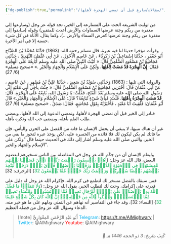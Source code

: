 ```yaml
---
{"dg-publish":true,"permalink":"/مقالات/سارع قبل أن تمضي الهجرة لأهلها/","noteIcon":"📑","created":"2025-05-08T06:44:32.339+03:00","updated":"2025-07-13T00:06:56.747+03:00"}
---
```






من ثوابت الشريعة الحث على المسارعة إلى الخير، تجد قوله عز وجل (وسارعوا إلى مغفرة من ربكم وجنة عرضها السماوات والأرض أعدت للمتقين) وقوله (سابقوا إلى مغفرة من ربكم وجنة عرضها كعرض السماء والأرض...)، وكما يقال، الأناة في كل شيء حسنة إلا في أمر الآخرة.  

وقرأت مؤخرا حديثا لنا فيه عبرة، قال مسلم رحمه الله:
(1863) حَدَّثَنَا مُحَمَّدُ بْنُ الصَّبَّاحِ أَبُو جَعْفَرٍ ، حَدَّثَنَا إِسْمَاعِيلُ بْنُ زَكَرِيَّاءَ ، عَنْ عَاصِمٍ الْأَحْوَلِ ، عَنْ أَبِي عُثْمَانَ النَّهْدِيِّ ، حَدَّثَنِي مُجَاشِعُ بْنُ مَسْعُودٍ السُّلَمِيُّ قَالَ: « أَتَيْتُ النَّبِيَّ صلى الله عليه وسلم أُبَايِعُهُ عَلَى الْهِجْرَةِ فَقَالَ: **إِنَّ الْهِجْرَةَ قَدْ مَضَتْ لِأَهْلِهَا**، وَلَكِنْ عَلَى الْإِسْلَامِ وَالْجِهَادِ وَالْخَيْرِ .»
«صحيح مسلم» (6/ 27)


والرواية التي تليها : (1863) وَحَدَّثَنِي سُوَيْدُ بْنُ سَعِيدٍ ، حَدَّثَنَا عَلِيُّ بْنُ مُسْهِرٍ 
، عَنْ عَاصِمٍ ، عَنْ أَبِي عُثْمَانَ قَالَ: أَخْبَرَنِي مُجَاشِعُ بْنُ مَسْعُودٍ السُّلَمِيُّ قَالَ: « جِئْتُ بِأَخِي أَبِي مَعْبَدٍ إِلَى رَسُولِ اللهِ صلى الله عليه وسلم بَعْدَ الْفَتْحِ، فَقُلْتُ: يَا رَسُولَ اللهِ، بَايِعْهُ عَلَى الْهِجْرَةِ. قَالَ: **قَدْ مَضَتِ الْهِجْرَةُ بِأَهْلِهَا**. قُلْتُ: فَبِأَيِّ شَيْءٍ تُبَايِعُهُ؟ قَالَ: عَلَى الْإِسْلَامِ وَالْجِهَادِ وَالْخَيْرِ.» قَالَ أَبُو عُثْمَانَ: فَلَقِيتُ أَبَا مَعْبَدٍ ، فَأَخْبَرْتُهُ بِقَوْلِ مُجَاشِعٍ، فَقَالَ: صَدَقَ .
«صحيح مسلم» (6/ 27)

فبادر إلى الخير قبل أن تمضي الهجرة لأهلها، وتمضي الدعوة إلى الله لأهلها، ويمضي طلب العلم بأهله، ويمضي حب الله وذكره بأهله. 

غير أن هناك تنبيها، لا ينبغي أن يحمل الإنسان ما فاته من الفضل على الحزن واليأس، فإن ما فاتك لم يكن ليكون لك فلا فائدة من الحسرة عليه، لكن يؤخذ عبرة لتحوز ما بقي من الخير، والنبي صلى الله عليه وسلم أشار إلى ذلك في الحديث حينما قال "ولكن على الإسلام والجهاد والخير".

وليعلم الإنسان أن من حِكَم الله عز وجل في المفاضلة بين الناس تسخيرهم لبعضهم البعض، قال الله عز وجل: {<font color="#00b050">أَهُمۡ يَقۡسِمُونَ رَحۡمَتَ رَبِّكَۚ نَحۡنُ قَسَمۡنَا بَيۡنَهُم مَّعِيشَتَهُمۡ فِي ٱلۡحَيَوٰةِ ٱلدُّنۡيَاۚ وَرَفَعۡنَا بَعۡضَهُمۡ فَوۡقَ بَعۡضٖ دَرَجَٰتٖ لِّيَتَّخِذَ بَعۡضُهُم بَعۡضٗا سُخۡرِيّٗاۗ وَرَحۡمَتُ رَبِّكَ خَيۡرٞ مِّمَّا يَجۡمَعُونَ 32</font>} [الزخرف: 32]

فمن سبقك بالفضل مسخر لك لتطمع في كرم الله، فإكرام الله عز وجل له دليل على قدرته على إكرامك، وحث لك لتطلب الخير، يقول الله عز وجل: {<font color="#00b050">وَلَا تَتَمَنَّوۡاْ مَا فَضَّلَ ٱللَّهُ بِهِۦ بَعۡضَكُمۡ عَلَىٰ بَعۡضٖۚ لِّلرِّجَالِ نَصِيبٞ مِّمَّا ٱكۡتَسَبُواْۖ وَلِلنِّسَآءِ نَصِيبٞ مِّمَّا ٱكۡتَسَبۡنَۚ وَسۡـَٔلُواْ ٱللَّهَ مِن فَضۡلِهِۦٓۚ إِنَّ ٱللَّهَ كَانَ بِكُلِّ شَيۡءٍ عَلِيمٗا 32</font>} [النساء: 32]، وقد جاء في التفاسير أنه نهاهم عن التمني ودلهم على ما هو خير منه، الدعاء وسؤال الله عز وجل من فضله العظيم. 





> [!note] أَبُو عَبْدِ الرَّحْمَنِ المِغْوَارِيُّ 
> <font color="#00b0f0">Telegram</font>: https://t.me/AlMighwary | <font color="#00b0f0">Twitter</font>: @AlMighwary 
<font color="#ff0000">Youtube</font>: @AlMighwary  <footer style="text-align:right; font-style:italic; padding-top:10px;">📅 كُتِبَ بتاريخ: 3 ذو الحجة 1446 هـ</footer>





